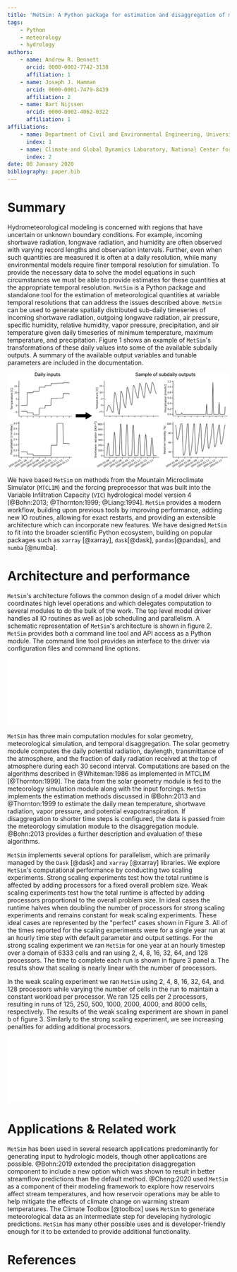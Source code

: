 ```yaml
---
title: 'MetSim: A Python package for estimation and disaggregation of meteorological data'
tags:
    - Python
    - meteorology
    - hydrology
authors:
    - name: Andrew R. Bennett
      orcid: 0000-0002-7742-3138
      affiliation: 1
    - name: Joseph J. Hamman
      orcid: 0000-0001-7479-8439
      affiliation: 2
    - name: Bart Nijssen
      orcid: 0000-0002-4062-0322
      affiliation: 1
affiliations:
    - name: Department of Civil and Environmental Engineering, University of Washington
      index: 1
    - name: Climate and Global Dynamics Laboratory, National Center for Atmospheric Research
      index: 2
date: 08 January 2020
bibliography: paper.bib
---
```


# Summary

Hydrometeorological modeling is concerned with regions that have uncertain or unknown boundary conditions.
For example, incoming shortwave radiation, longwave radiation, and humidity are often observed with varying record lengths and observation intervals.
Further, even when such quantities are measured it is often at a daily resolution, while many environmental models require finer temporal resolution for simulation.
To provide the necessary data to solve the model equations in such circumstances we must be able to provide estimates for these quantities at the appropriate temporal resolution.
``MetSim`` is a Python package and standalone tool for the estimation of meteorological quantities at variable temporal resolutions that can address the issues described above.
``MetSim`` can be used to generate spatially distributed sub-daily timeseries of incoming shortwave radiation, outgoing longwave radiation, air pressure, specific humidity, relative humidity, vapor pressure, precipitation, and air temperature given daily timeseries of minimum temperature, maximum temperature, and precipitation.
Figure 1 shows an example of ``MetSim``'s transformations of these daily values into some of the available subdaily outputs.
A summary of the available output variables and tunable parameters are included in the documentation.

![Figure 1: An example of ``MetSim``'s core functionality. The daily values are shown on the left are used as input along with a number of parameters to produce the hourly output shown on the right. The sample data used to generate this figure is included in the ``MetSim`` repository.](figure1.png)

We have based ``MetSim`` on methods from the Mountain Microclimate Simulator (``MTCLIM``) and the forcing preprocessor that was built into the Variable Infiltration Capacity (``VIC``) hydrological model version 4 [@Bohn:2013; @Thornton:1999; @Liang:1994].
``MetSim`` provides a modern workflow, building upon previous tools by improving performance, adding new IO routines, allowing for exact restarts, and providing an extensible architecture which can incorporate new features.
We have designed ``MetSim`` to fit into the broader scientific Python ecosystem, building on popular packages such as ``xarray`` [@xarray], ``dask``[@dask], ``pandas``[@pandas], and ``numba`` [@numba].

# Architecture and performance

``MetSim``'s architecture follows the common design of a model driver which coordinates high level operations and which delegates computation to several modules to do the bulk of the work.
The top level model driver handles all IO routines as well as job scheduling and parallelism.
A schematic representation of ``MetSim``'s architecture is shown in figure 2.
``MetSim`` provides both a command line tool and API access as a Python module.
The command line tool provides an interface to the driver via configuration files and command line options.

![Figure 2: A schematic representation of the ``MetSim`` software flow](figure2.pdf)

``MetSim`` has three main computation modules for solar geometry, meteorological simulation, and temporal disaggregation.
The solar geometry module computes the daily potential radiation, daylength, transmittance of the atmosphere, and the fraction of daily radiation received at the top of atmosphere during each 30 second interval.
Computations are based on the algorithms described in @Whiteman:1986 as implemented in MTCLIM [@Thornton:1999].
The data from the solar geometry module is fed to the meteorology simulation module along with the input forcings.
``MetSim`` implements the estimation methods discussed in @Bohn:2013 and @Thornton:1999 to estimate the daily mean temperature, shortwave radiation, vapor pressure, and potential evapotranspiration.
If disaggregation to shorter time steps is configured, the data is passed from the meteorology simulation module to the disaggregation module.
@Bohn:2013 provides a further description and evaluation of these algorithms.

``MetSim`` implements several options for parallelism, which are primarily managed by the ``Dask`` [@dask] and ``xarray`` [@xarray] libraries.
We explore ``MetSim``'s computational performance by conducting two scaling experiments.
Strong scaling experiments test how the total runtime is affected by adding processors for a fixed overall problem size.
Weak scaling experiments test how the total runtime is affected by adding processors proportional to the overall problem size.
In ideal cases the runtime halves when doubling the number of processors for strong scaling experiments and remains constant for weak scaling experiments.
These ideal cases are represented by the "perfect" cases shown in Figure 3.
All of the times reported for the scaling experiments were for a single year run at an hourly time step with default parameter and output settings.
For the strong scaling experiment we ran ``MetSim`` for one year at an hourly timestep over a domain of 6333 cells and ran using 2, 4, 8, 16, 32, 64, and 128 processors.
The time to complete each run is shown in figure 3 panel a.
The results show that scaling is nearly linear with the number of processors.

In the weak scaling experiment we ran ``MetSim`` using 2, 4, 8, 16, 32, 64, and 128 processors while varying the number of cells in the run to maintain a constant workload per processor.
We ran 125 cells per 2 processors, resulting in runs of 125, 250, 500, 1000, 2000, 4000, and 8000 cells, respectively.
The results of the weak scaling experiment are shown in panel b of figure 3.
Similarly to the strong scaling experiment, we see increasing penalties for adding additional processors.

![Figure 3: ``MetSim`` scaling performance](figure3.pdf)

# Applications & Related work

``MetSim`` has been used in several research applications predominantly for generating input to hydrologic models, though other applications are possible.
@Bohn:2019 extended the precipitation disaggregation component to include a new option which was shown to result in better streamflow predictions than the default method.
@Cheng:2020 used ``MetSim`` as a component of their modeling framework to explore how reservoirs affect stream temperatures, and how reservoir operations may be able to help mitigate the effects of climate change on warming stream temperatures.
The Climate Toolbox [@toolbox] uses ``MetSim`` to generate meteorological data as an intermediate step for developing hydrologic predictions.
``MetSim`` has many other possible uses and is developer-friendly enough for it to be extended to provide additional functionality.

# References
